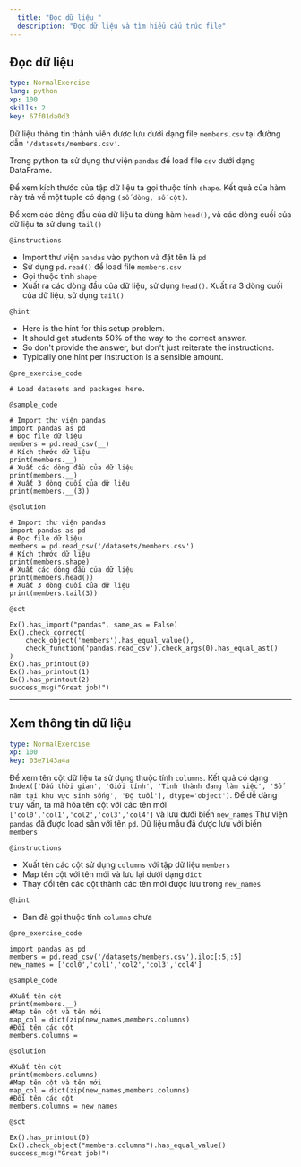 ```yaml
---
  title: "Đọc dữ liệu "
  description: "Đọc dữ liệu và tìm hiểu cấu trúc file"
---
```


## Đọc dữ liệu

```yaml
type: NormalExercise 
lang: python
xp: 100 
skills: 2
key: 67f01da0d3   
```


Dữ liệu thông tin thành viên được lưu dưới dạng file `members.csv` tại đường dẫn `'/datasets/members.csv'`.

Trong python ta sử dụng thư viện `pandas` để load file `csv` dưới dạng DataFrame.

Để xem kích thước của tập dữ liệu ta gọi thuộc tính `shape`. Kết quả của hàm này trả  về một tuple có dạng `(số dòng, số cột)`.

Để xem các  dòng đầu của dữ liệu ta dùng hàm `head()`, và các dòng cuối của dữ liệu ta sử dụng `tail()`


`@instructions`
- Import thư viện `pandas` vào python và đặt tên là `pd`
- Sử dụng `pd.read()` để load file `members.csv`
- Gọi thuộc tính `shape`
- Xuất ra các dòng đầu của dữ liệu, sử dụng `head()`. Xuất ra 3 dòng cuối của dữ liệu, sử dụng `tail()`

`@hint`
- Here is the hint for this setup problem. 
- It should get students 50% of the way to the correct answer.
- So don't provide the answer, but don't just reiterate the instructions.
- Typically one hint per instruction is a sensible amount.

`@pre_exercise_code`

```{python}
# Load datasets and packages here.
```

`@sample_code`

```{python}
# Import thư viện pandas
import pandas as pd
# Đọc file dữ liệu
members = pd.read_csv(__)
# Kích thước dữ liệu
print(members.__)
# Xuất các dòng đầu của dữ liệu
print(members.__)
# Xuất 3 dòng cuối của dữ liệu
print(members.__(3))
```

`@solution`

```{python}
# Import thư viện pandas
import pandas as pd
# Đọc file dữ liệu
members = pd.read_csv('/datasets/members.csv')
# Kích thước dữ liệu
print(members.shape)
# Xuất các dòng đầu của dữ liệu
print(members.head())
# Xuất 3 dòng cuối của dữ liệu
print(members.tail(3))
```

`@sct`

```{python}
Ex().has_import("pandas", same_as = False)
Ex().check_correct(
    check_object('members').has_equal_value(),
    check_function('pandas.read_csv').check_args(0).has_equal_ast()
)
Ex().has_printout(0)
Ex().has_printout(1)
Ex().has_printout(2)
success_msg("Great job!")
```

---

## Xem thông tin dữ liệu

```yaml
type: NormalExercise 
xp: 100 
key: 03e7143a4a   
```


Để xem tên cột dữ liệu ta sử dụng thuộc tính `columns`.  Kết quả có dạng `Index(['Dấu thời gian', 'Giới tính', 'Tỉnh thành đang làm việc',
       'Số năm tại khu vực sinh sống', 'Độ tuổi'], dtype='object')`.
Để dễ dàng truy vấn, ta mã hóa tên cột với các tên mới ` ['col0','col1','col2','col3','col4']` và lưu dưới biến `new_names`
Thư viện `pandas` đã được load sẵn với tên `pd`.  Dữ liệu mẫu đã được lưu với biến `members`


`@instructions`
- Xuất tên các cột sử dụng `columns` với tập dữ liệu `members`
- Map tên cột với tên mới và lưu lại dưới dạng `dict`
- Thay đổi tên các cột thành các tên mới được lưu trong `new_names`

`@hint`
- Bạn đã gọi thuộc tính `columns` chưa

`@pre_exercise_code`

```{python}
import pandas as pd
members = pd.read_csv('/datasets/members.csv').iloc[:5,:5]
new_names = ['col0','col1','col2','col3','col4']
```

`@sample_code`

```{python}
#Xuất tên cột
print(members.__)
#Map tên cột và tên mới
map_col = dict(zip(new_names,members.columns)
#Đổi tên các cột 
members.columns = 
```

`@solution`

```{python}
#Xuất tên cột
print(members.columns)
#Map tên cột và tên mới
map_col = dict(zip(new_names,members.columns)
#Đổi tên các cột 
members.columns = new_names
```

`@sct`

```{python}
Ex().has_printout(0)
Ex().check_object("members.columns").has_equal_value()
success_msg("Great job!")
```

